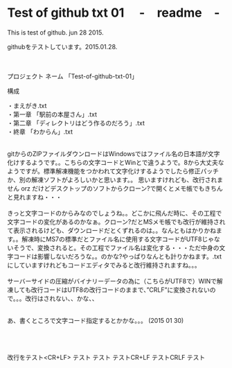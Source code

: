 # Test of github txt 01  　-　readme　-  

This is test of github.  jun 28 2015. 

githubをテストしています。2015.01.28.   <br><br><br>



プロジェクト ネーム 「Test-of-github-txt-01」

構成

・まえがき.txt    <br>
・第一章 「駅前の本屋さん」.txt    <br>
・第二章 「ディレクトリはどう作るのだろう」.txt   <br>
・終章 「わからん」.txt    <br><br>


gitからのZIPファイルダウンロードはWindowsではファイル名の日本語が文字化けするようです。。こちらの文字コードとWinとで違うようで。8から大丈夫なようですが。標準解凍機能をつかわれて文字化けするようでしたら修正パッチか、別の解凍ソフトがよろしいかと思います。。 思いますけれども、改行されません orz だけどデスクトップのソフトからクローン?で開くとメモ帳でもきちんと見れますね・・・
<br><br>
きっと文字コードのからみなのでしょうね。。どこかに飛んだ時に、その工程で文字コードの変化があるのかなぁ。クローン?だとMSメモ帳でも改行が維持されて表示されるけども、ダウンロードだとくずれるのは。。なんともはかりかねます。。解凍時にMS7の標準だとファイル名に使用する文字コードがUTF8じゃないそうで、変換されると。その工程でファイル名は変化する・・・ただ中身の文字コードは影響しないだろうな。。のかな?やっぱりなんとも計りかねます。.txtにしていますけれどもコードエディタでみると改行維持されますね。。。<br><br>
サーバーサイドの圧縮がバイナリーデータの為に（こちらがUTF8で）WINで解凍しても改行コードはUTF8の改行コードのままで、”CRLF”に変換されないので。。。改行はされない、、かな、、<br><br>



あ、書くところで文字コード指定するとかかな。。。
(2015 01 30) 


<br><br><br>
改行をテスト<CR+LF>
テスト<CRLF>
テスト<CRLF>
テストCR+LF
テストCRLF
テスト







